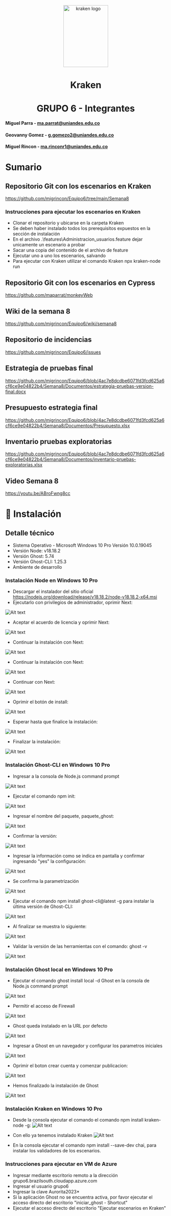 <p align="center">
    <img src="./reporter/assets/images/kraken.png" alt="kraken logo" width="140" height="193">
<h1 align="center">Kraken</h1>

<h1 align="center">GRUPO 6 - Integrantes</h1>

#### Miguel Parra - ma.parrat@uniandes.edu.co
#### Geovanny Gomez - g.gomezo2@uniandes.edu.co
#### Miguel Rincon - ma.rinconr1@uniandes.edu.co

# Sumario

## Repositorio Git con los escenarios en Kraken
https://github.com/migrincon/Equipo6/tree/main/Semana8

### Instrucciones para ejecutar los escenarios en Kraken
- Clonar el repositorio y ubicarse en la carpeta Kraken
- Se deben haber instalado todos los prerequisitos expuestos en la sección de instalación
- En el archivo .\features\Administracion_usuarios.feature dejar unicamente un escenario a probar
- Sacar una copia del contenido de el archivo de feature
- Ejecutar uno a uno los escenarios, salvando
- Para ejecutar con Kraken utilizar el comando Kraken npx kraken-node run

## Repositorio Git con los escenarios en Cypress
https://github.com/maparrat/monkeyWeb

## Wiki de la semana 8
https://github.com/migrincon/Equipo6/wiki/semana8 

## Repositorio de incidencias
https://github.com/migrincon/Equipo6/issues

## Estrategia de pruebas final
https://github.com/migrincon/Equipo6/blob/4ac7e8dcdbe6071fd3fcd625a6cf6ce9e04822b4/Semana8/Documentos/estrategia-pruebas-version-final.docx

## Presupuesto estrategia final
https://github.com/migrincon/Equipo6/blob/4ac7e8dcdbe6071fd3fcd625a6cf6ce9e04822b4/Semana8/Documentos/Presupuesto.xlsx

## Inventario pruebas exploratorias
https://github.com/migrincon/Equipo6/blob/4ac7e8dcdbe6071fd3fcd625a6cf6ce9e04822b4/Semana8/Documentos/inventario-pruebas-exploratorias.xlsx

## Video Semana 8
https://youtu.be/ABroFwng8cc 


# 🔨 Instalación

## Detalle técnico
- Sistema Operativo - Microsoft Windows 10 Pro Versión 10.0.19045
- Versión Node: v18.18.2
- Versión Ghost: 5.74
- Versión Ghost-CLI: 1.25.3
- Ambiente de desarrollo

### Instalación Node en Windows 10 Pro

- Descargar el instalador del sitio oficial https://nodejs.org/download/release/v18.18.2/node-v18.18.2-x64.msi 
- Ejecutarlo con privilegios de administrador, oprimir Next:

![Alt text](image.png)

- Aceptar el acuerdo de licencia y oprimir Next:

![Alt text](image-1.png)

- Continuar la instalación con Next:

![Alt text](image-2.png)

- Continuar la instalación con Next:

![Alt text](image-3.png)

- Continuar con Next:

![Alt text](image-4.png)

- Oprimir el botón de install:

![Alt text](image-5.png)

- Esperar hasta que finalice la instalación:

![Alt text](image-7.png)

- Finalizar la instalación:

![Alt text](image-8.png)


### Instalación Ghost-CLI en Windows 10 Pro
- Ingresar a la consola de Node.js command prompt

![Alt text](image-9.png)

- Ejecutar el comando npm init:

![Alt text](image-10.png)

- Ingresar el nombre del paquete, paquete_ghost:

![Alt text](image-11.png) 

- Confirmar la versión:

![Alt text](image-12.png)

- Ingresar la información como se indica en pantalla y confirmar ingresando "yes" la configuración:

![Alt text](image-13.png)

- Se confirma la parametrización

![Alt text](image-14.png)

- Ejecutar el comando npm install ghost-cli@latest -g para instalar la última versión de Ghost-CLI:

![Alt text](image-17.png)

- Al finalizar se muestra lo siguiente:

![Alt text](image-16.png)

- Validar la versión de las herramientas con el comando: ghost -v

![Alt text](image-18.png)

### Instalación Ghost local en Windows 10 Pro

- Ejecutar el comando ghost install local -d Ghost en la consola de Node.js command prompt

![Alt text](image-19.png)

- Permitir el acceso de Firewall

![Alt text](image-20.png)

- Ghost queda instalado en la URL por defecto

![Alt text](image-21.png)

- Ingresar a Ghost en un navegador y configurar los parametros iniciales

![Alt text](image-22.png)

- Oprimir el boton crear cuenta y comenzar publicacion:

![Alt text](image-23.png)

- Hemos finalizado la instalación de Ghost

![Alt text](image-24.png)

### Instalación Kraken en Windows 10 Pro

- Desde la consola ejecutar el comando el comando npm install kraken-node -g:
![Alt text](image-25.png)

- Con ello ya tenemos instalado Kraken
![Alt text](image-26.png)

- En la consola ejecutar el comando npm install --save-dev chai, para instalar los validadores de los escenarios.

### Instrucciones para ejecutar en VM de Azure
- Ingresar mediante escritorio remoto a la dirección grupo6.brazilsouth.cloudapp.azure.com
- Ingresar el usuario grupo6
- Ingresar la clave Aurorita2023*
- Si la aplicación Ghost no se encuentra activa, por favor ejecutar el acceso directo del escritorio "iniciar_ghost - Shortcut"
- Ejecutar el acceso directo del escritorio "Ejecutar escenarios en Kraken"